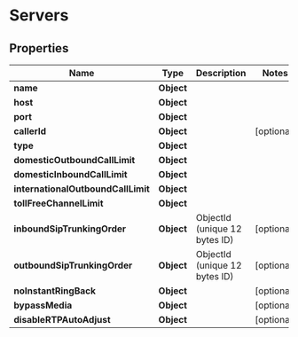 

# Servers


## Properties

| Name | Type | Description | Notes |
|------------ | ------------- | ------------- | -------------|
|**name** | **Object** |  |  |
|**host** | **Object** |  |  |
|**port** | **Object** |  |  |
|**callerId** | **Object** |  |  [optional] |
|**type** | **Object** |  |  |
|**domesticOutboundCallLimit** | **Object** |  |  |
|**domesticInboundCallLimit** | **Object** |  |  |
|**internationalOutboundCallLimit** | **Object** |  |  |
|**tollFreeChannelLimit** | **Object** |  |  |
|**inboundSipTrunkingOrder** | **Object** | ObjectId (unique 12 bytes ID) |  [optional] |
|**outboundSipTrunkingOrder** | **Object** | ObjectId (unique 12 bytes ID) |  [optional] |
|**noInstantRingBack** | **Object** |  |  [optional] |
|**bypassMedia** | **Object** |  |  [optional] |
|**disableRTPAutoAdjust** | **Object** |  |  [optional] |



